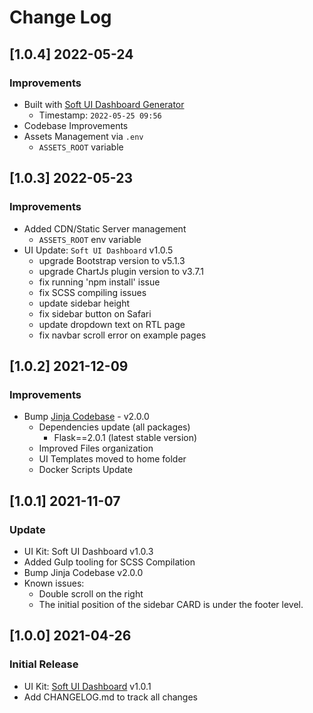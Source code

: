 # Change Log

## [1.0.4] 2022-05-24
### Improvements

- Built with [Soft UI Dashboard Generator](https://appseed.us/generator/soft-ui-dashboard/)
  - Timestamp: `2022-05-25 09:56`
- Codebase Improvements
- Assets Management via `.env`
  - `ASSETS_ROOT` variable  

## [1.0.3] 2022-05-23
### Improvements

- Added CDN/Static Server management
  - `ASSETS_ROOT` env variable
- UI Update: `Soft UI Dashboard` v1.0.5
  - upgrade Bootstrap version to v5.1.3
  - upgrade ChartJs plugin version to v3.7.1
  - fix running 'npm install' issue
  - fix SCSS compiling issues
  - update sidebar height
  - fix sidebar button on Safari
  - update dropdown text on RTL page
  - fix navbar scroll error on example pages

## [1.0.2] 2021-12-09
### Improvements

- Bump [Jinja Codebase](https://github.com/app-generator/boilerplate-code-jinja) - v2.0.0
  - Dependencies update (all packages)
    - Flask==2.0.1 (latest stable version)
  - Improved Files organization
  - UI Templates moved to home folder
  - Docker Scripts Update

## [1.0.1] 2021-11-07
### Update

- UI Kit: Soft UI Dashboard v1.0.3
- Added Gulp tooling for SCSS Compilation
- Bump Jinja Codebase v2.0.0
- Known issues:
  - Double scroll on the right
  - The initial position of the sidebar CARD is under the footer level.  

## [1.0.0] 2021-04-26
### Initial Release

- UI Kit: [Soft UI Dashboard](https://github.com/creativetimofficial/soft-ui-dashboard) v1.0.1
- Add CHANGELOG.md to track all changes
